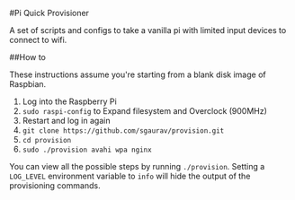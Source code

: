 #Pi Quick Provisioner

A set of scripts and configs to take a vanilla pi with limited input devices to connect to wifi.

##How to

These instructions assume you're starting from a blank disk image of Raspbian.

1. Log into the Raspberry Pi
2. `sudo raspi-config` to Expand filesystem and Overclock (900MHz)
3. Restart and log in again
4. `git clone https://github.com/sgaurav/provision.git`
5. `cd provision`
6. `sudo ./provision avahi wpa nginx`

You can view all the possible steps by running `./provision`.
Setting a `LOG_LEVEL` environment variable to `info` will hide the output of the provisioning commands.

